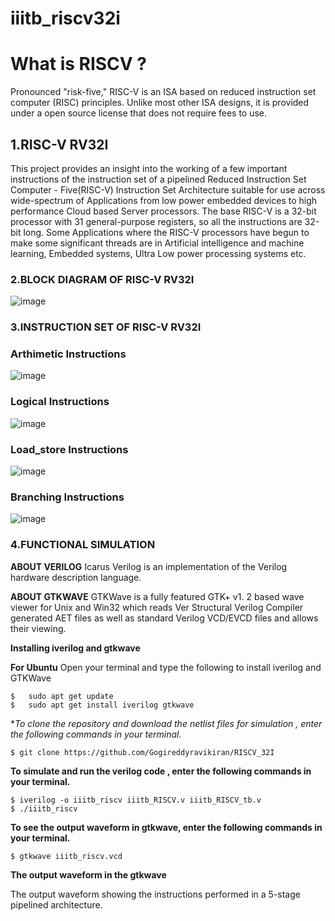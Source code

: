 # iiitb_riscv32i


# What is RISCV ? 
Pronounced "risk-five," RISC-V is an ISA based on reduced instruction set computer (RISC) principles. Unlike most other ISA designs, it is provided under a open source license that does not require fees to use.

## 1.RISC-V RV32I

This project provides an insight into the working of a few important instructions of the instruction set of a pipelined Reduced Instruction Set Computer - Five(RISC-V) Instruction Set Architecture suitable for use across wide-spectrum of Applications from low power embedded devices to high performance Cloud based Server processors. The base RISC-V is a 32-bit processor with 31 general-purpose registers, so all the instructions are 32-bit long. Some Applications where the RISC-V processors have begun to make some significant threads are in Artificial intelligence and machine learning, Embedded systems, Ultra Low power processing systems etc.

### 2.BLOCK DIAGRAM OF RISC-V RV32I
![image](https://user-images.githubusercontent.com/110079770/185805070-ec1064d6-c38b-40f9-a56c-49884f82c7bf.png)

### 3.INSTRUCTION SET OF RISC-V RV32I
### Arthimetic Instructions
![image](https://user-images.githubusercontent.com/110079770/185805197-89877575-aade-4055-bc8d-e19b78aa2326.png)

### Logical Instructions
![image](https://user-images.githubusercontent.com/110079770/185805205-08f275e8-55cf-43dd-ad33-eb05a954a636.png)

### Load_store Instructions
![image](https://user-images.githubusercontent.com/110079770/185805224-ece3b50f-1733-4ec5-845d-246d78d97559.png)

### Branching Instructions
![image](https://user-images.githubusercontent.com/110079770/185805268-2c0139b4-9c45-407f-9a32-3b88682154a7.png)

### 4.FUNCTIONAL SIMULATION

**ABOUT VERILOG**
Icarus Verilog is an implementation of the Verilog hardware description language.

**ABOUT GTKWAVE**
GTKWave is a fully featured GTK+ v1. 2 based wave viewer for Unix and Win32 which reads Ver Structural Verilog Compiler generated AET files as well as standard Verilog VCD/EVCD files and allows their viewing.

**Installing iverilog and gtkwave**

**For Ubuntu**
Open your terminal and type the following to install iverilog and GTKWave
```
$   sudo apt get update
$   sudo apt get install iverilog gtkwave
```

**To clone the repository and download the netlist files for simulation , enter the following commands in your terminal.*

```
$ git clone https://github.com/Gogireddyravikiran/RISCV_32I
```
**To simulate and run the verilog code , enter the following commands in your terminal.**
```
$ iverilog -o iiitb_riscv iiitb_RISCV.v iiitb_RISCV_tb.v
$ ./iiitb_riscv
```
**To see the output waveform in gtkwave, enter the following commands in your terminal.**

`$ gtkwave iiitb_riscv.vcd`

**The output waveform in the gtkwave**

 The output waveform showing the instructions performed in a 5-stage pipelined architecture.
